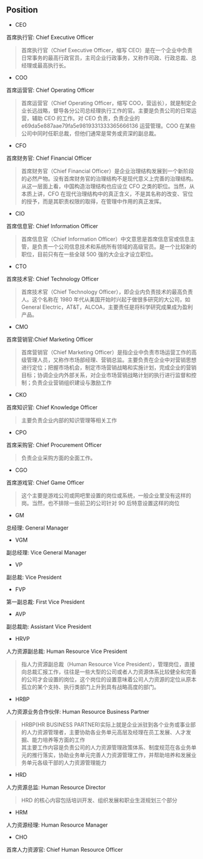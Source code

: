 ## Position

- CEO

首席执行官: Chief Executive Officer

> 首席执行官（Chief Executive Officer，缩写 CEO）是在一个企业中负责日常事务的最高行政官员，主司企业行政事务，又称作司政、行政总裁、总经理或最高执行长。

- COO

首席运营官: Chief Operating Officer

> 首席运营官（Chief Operating Officer，缩写 COO，营运长），就是制定企业长远战略，督导各分公司总经理执行工作的官。主要是负责公司的日常运营，辅助 CEO 的工作。对 CEO 负责，负责企业的 e69da5e887aae79fa5e9819331333365666136 运营管理。COO 在某些公司中同时任职总裁，但他们通常是常务或资深的副总裁。

- CFO

首席财务官: Chief Financial Officer

> 首席财务官（Chief Financial Officer）是企业治理结构发展到一个新阶段的必然产物。没有首席财务官的治理结构不是现代意义上完善的治理结构。从这一层面上看，中国构造治理结构也应设立 CFO 之类的职位。当然，从本质上讲，CFO 在现代治理结构中的真正含义，不是其名称的改变、官位的授予，而是其职责权限的取得，在管理中作用的真正发挥。

- CIO

首席信息官: Chief Information Officer

> 首席信息官（Chief Information Officer）中文意思是首席信息官或信息主管，是负责一个公司信息技术和系统所有领域的高级官员。是一个比较新的职位，目前只有在一些全球 500 强的大企业才设立职位。

- CTO

首席技术官: Chief Technology Officer

> 首席技术官（Chief Technology Officer），即企业内负责技术的最高负责人。这个名称在 1980 年代从美国开始时兴起于做很多研究的大公司，如 General Electric，AT&T，ALCOA，主要责任是将科学研究成果成为盈利产品。

- CMO

首席营销官:Chief Marketing Officer

> 首席营销官（Chief Marketing Officer）是指企业中负责市场运营工作的高级管理人员，又称作市场部经理、营销总监。主要负责在企业中对营销思想进行定位；把握市场机会，制定市场营销战略和实施计划，完成企业的营销目标；协调企业内外部关系，对企业市场营销战略计划的执行进行监督和控制；负责企业营销组织建设与激励工作

- CKO

首席知识官: Chief Knowledge Officer

> 主要负责企业内部的知识管理等相关工作

- CPO

首席采购官: Chief Procurement Officer

> 负责企业采购方面的全面工作。

- CGO

首席游戏官: Chief Game Officer

> 这个主要是游戏公司或网吧里设置的岗位或系统，一般企业里没有这样的岗。当然，也不排除一些前卫的公司针对 90 后特意设置这样的岗位

- GM

总经理: General Manager

- VGM

副总经理: Vice General Manager

- VP

副总裁: Vice President

- FVP

第一副总裁: First Vice President

- AVP

副总裁助: Assistant Vice President

- HRVP

人力资源副总裁: Human Resource Vice President

> 指人力资源副总裁（Human Resource Vice President），管理岗位，直接向总裁汇报工作，往往是一些大型的公司或者人力资源体系比较健全和完善的公司才会设置的岗位，这个岗位的设置意味着公司人力资源的定位从原本孤立的某个支持、执行类部门上升到具有战略高度的部门。

- HRBP

人力资源业务合作伙伴: Human Resource Business Partner

> HRBP(HR BUSINESS PARTNER)实际上就是企业派驻到各个业务或事业部的人力资源管理者，主要协助各业务单元高层及经理在员工发展、人才发掘、能力培养等方面的工作  
> 其主要工作内容是负责公司的人力资源管理政策体系、制度规范在各业务单元的推行落实，协助业务单元完善人力资源管理工作，并帮助培养和发展业务单元各级干部的人力资源管理能力

- HRD

人力资源总监: Human Resource Director

> HRD 的核心内容包括培训开发、组织发展和职业生涯规划三个部分

- HRM

人力资源经理: Human Resource Manager

- CHO

首席人力资源官: Chief Human Resource Officer
